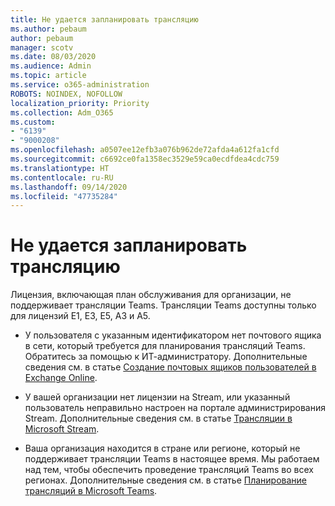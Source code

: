 ```yaml
---
title: Не удается запланировать трансляцию
ms.author: pebaum
author: pebaum
manager: scotv
ms.date: 08/03/2020
ms.audience: Admin
ms.topic: article
ms.service: o365-administration
ROBOTS: NOINDEX, NOFOLLOW
localization_priority: Priority
ms.collection: Adm_O365
ms.custom:
- "6139"
- "9000208"
ms.openlocfilehash: a0507ee12efb3a076b962de72afda4a612fa1cfd
ms.sourcegitcommit: c6692ce0fa1358ec3529e59ca0ecdfdea4cdc759
ms.translationtype: HT
ms.contentlocale: ru-RU
ms.lasthandoff: 09/14/2020
ms.locfileid: "47735284"
---
```

# <a name="unable-to-schedule-a-live-event"></a>Не удается запланировать трансляцию

Лицензия, включающая план обслуживания для организации, не поддерживает трансляции Teams. Трансляции Teams доступны только для лицензий E1, E3, E5, A3 и A5.

- У пользователя с указанным идентификатором нет почтового ящика в сети, который требуется для планирования трансляций Teams. Обратитесь за помощью к ИТ-администратору. Дополнительные сведения см. в статье [Создание почтовых ящиков пользователей в Exchange Online](https://docs.microsoft.com/exchange/recipients-in-exchange-online/create-user-mailboxes).

- У вашей организации нет лицензии на Stream, или указанный пользователь неправильно настроен на портале администрирования Stream. Дополнительные сведения см. в статье [Трансляции в Microsoft Stream](https://docs.microsoft.com/stream/live-event-overview).

- Ваша организация находится в стране или регионе, который не поддерживает трансляции Teams в настоящее время. Мы работаем над тем, чтобы обеспечить проведение трансляций Teams во всех регионах. Дополнительные сведения см. в статье [Планирование трансляций в Microsoft Teams](https://docs.microsoft.com/microsoftteams/teams-live-events/plan-for-teams-live-events).